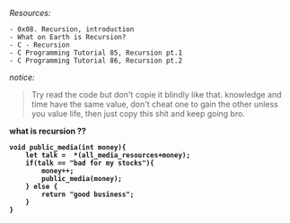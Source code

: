*Resources:*

   	- 0x08. Recursion, introduction
	- What on Earth is Recursion?
	- C - Recursion
	- C Programming Tutorial 85, Recursion pt.1
	- C Programming Tutorial 86, Recursion pt.2

*notice:*
> Try read the code but don't copie it blindly like that. knowledge and time have the same value, don't cheat one to gain the other unless you value life, then just copy this shit and keep going bro.

<strong> what is recursion ??
```
void public_media(int money){
	let talk =  *(all_media_resources+money);
	if(talk == "bad for my stocks"){
		money++;
		public_media(money);
	} else {
		return "good business";
	}
}
```
</strong>